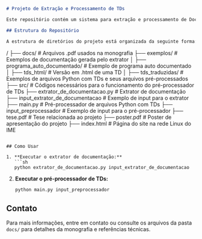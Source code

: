 ```markdown
# Projeto de Extração e Processamento de TDs

Este repositório contém um sistema para extração e processamento de Documentação Técnica (TDs) em arquivos Python. Ele inclui um extrator de documentação e um pré-processador de TDs, além de exemplos e documentação relacionada.

## Estrutura do Repositório

A estrutura de diretórios do projeto está organizada da seguinte forma:

```
/
├── docs/                       # Arquivos .pdf usados na monografia
├── exemplos/                   # Exemplos de documentação gerada pelo extrator
│   ├── programa_auto_documentado/   # Exemplo de programa auto documentado
│   ├── tds_html/               # Versão em .html de uma TD
│   ├── tds_traduzidas/         # Exemplos de arquivos Python com TDs e seus arquivos pré-processados
├── src/                        # Códigos necessários para o funcionamento do pré-processador de TDs
├── extrator_de_documentacao.py  # Extrator de documentação
├── input_extrator_de_documentacao # Exemplo de input para o extrator
├── main.py                      # Pré-processador de arquivos Python com TDs
├── input_preprocessador         # Exemplo de input para o pré-processador
├── tese.pdf                     # Tese relacionada ao projeto
├── poster.pdf                   # Poster de apresentação do projeto
├── index.html                   # Página do site na rede Linux do IME
```

## Como Usar

1. **Executar o extrator de documentação:**
   ```sh
   python extrator_de_documentacao.py input_extrator_de_documentacao
   ```

2. **Executar o pré-processador de TDs:**
   ```sh
   python main.py input_preprocessador
   ```

## Contato

Para mais informações, entre em contato ou consulte os arquivos da pasta `docs/` para detalhes da monografia e referências técnicas.
```

